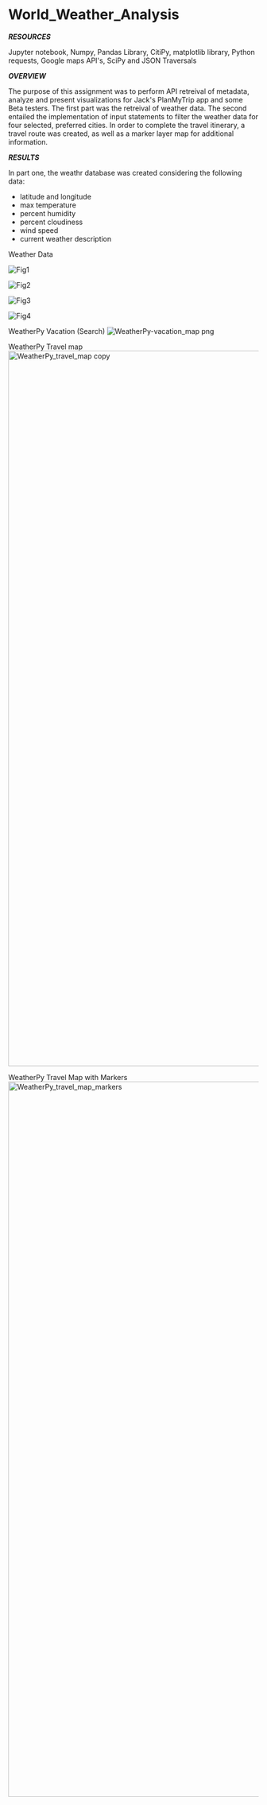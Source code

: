 # World_Weather_Analysis

***RESOURCES***

Jupyter notebook, Numpy, Pandas Library, CitiPy, matplotlib library, Python requests, Google maps API's, SciPy and JSON Traversals

***OVERVIEW***

The purpose of this assignment was to perform API retreival of metadata, analyze and present visualizations for Jack's PlanMyTrip app and some Beta testers. The first part was the retreival of weather data. The second entailed the implementation of input statements to filter the weather data for four selected, preferred cities. In order to complete the travel itinerary, a travel route was created, as well as a marker layer map for additional information.

***RESULTS***

In part one, the weathr database was created considering the following data:
- latitude and longitude
- max temperature
- percent humidity
- percent cloudiness
- wind speed
- current weather description

Weather Data


![Fig1](https://user-images.githubusercontent.com/90135381/145604400-9c87b7b8-5bdd-4421-ac4c-e2377c9414d1.png)


![Fig2](https://user-images.githubusercontent.com/90135381/145604414-e9c97317-7135-44bf-9c23-e026c594007f.png)


![Fig3](https://user-images.githubusercontent.com/90135381/145604462-fb2e278f-897b-450e-a7f2-c1d7cf9c6206.png)

![Fig4](https://user-images.githubusercontent.com/90135381/145604490-9667112c-71c7-4925-b86b-01dca3a20f7f.png)



WeatherPy Vacation (Search)
![WeatherPy-vacation_map png](https://user-images.githubusercontent.com/90135381/145604157-552a11ca-1a9f-4afa-8fc4-a960b5796edc.png)



WeatherPy Travel map
<img width="1440" alt="WeatherPy_travel_map copy" src="https://user-images.githubusercontent.com/90135381/145601494-55c1b1dc-4820-4565-8ca8-4027bfdbeb14.png">

 
 
WeatherPy Travel Map with Markers 
<img width="1440" alt="WeatherPy_travel_map_markers" src="https://user-images.githubusercontent.com/90135381/145601426-c0c32d58-6358-4331-8261-778e036f85b2.png">
